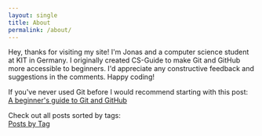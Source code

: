 ```yaml
---
layout: single
title: About
permalink: /about/
---
```


Hey, thanks for visiting my site! I'm Jonas and a computer science student at KIT
in Germany. I originally created CS-Guide to make Git and GitHub more accessible 
to beginners. I'd appreciate any constructive feedback and suggestions in the comments. Happy coding!

If you've never used Git before I would recommend starting with this post:  
<a href="{{ site.baseurl }}{% post_url 2019-03-10-git-github-beginners-guide %}">A beginner's guide to Git and GitHub</a>

Check out all posts sorted by tags:  
<a href="{{ site.baseurl }}{% link _pages/tag-archive.md %}">Posts by Tag</a>


